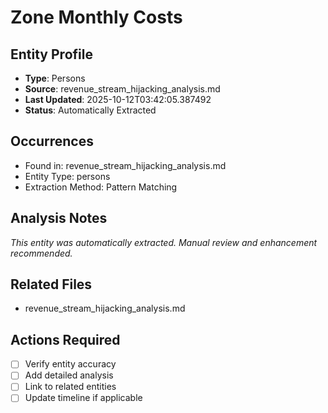 # Zone Monthly Costs

## Entity Profile
- **Type**: Persons
- **Source**: revenue_stream_hijacking_analysis.md
- **Last Updated**: 2025-10-12T03:42:05.387492
- **Status**: Automatically Extracted

## Occurrences
- Found in: revenue_stream_hijacking_analysis.md
- Entity Type: persons
- Extraction Method: Pattern Matching

## Analysis Notes
*This entity was automatically extracted. Manual review and enhancement recommended.*

## Related Files
- revenue_stream_hijacking_analysis.md

## Actions Required
- [ ] Verify entity accuracy
- [ ] Add detailed analysis
- [ ] Link to related entities
- [ ] Update timeline if applicable
